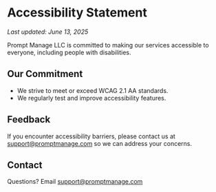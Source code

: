 # Accessibility Statement

_Last updated: June 13, 2025_

Prompt Manage LLC is committed to making our services accessible to everyone, including people with disabilities.

## Our Commitment
- We strive to meet or exceed WCAG 2.1 AA standards.
- We regularly test and improve accessibility features.

## Feedback
If you encounter accessibility barriers, please contact us at [support@promptmanage.com](mailto:support@promptmanage.com) so we can address your concerns.

## Contact
Questions? Email [support@promptmanage.com](mailto:support@promptmanage.com) 